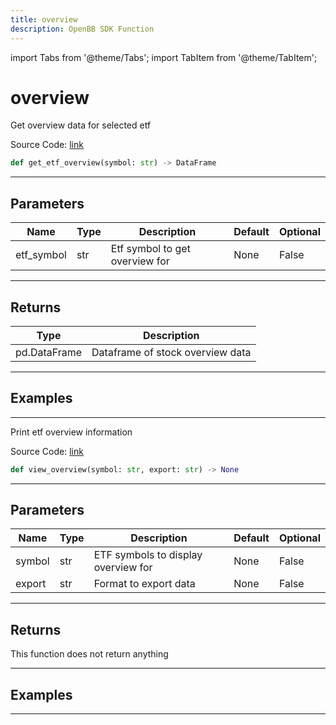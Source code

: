 ```yaml
---
title: overview
description: OpenBB SDK Function
---
```


import Tabs from '@theme/Tabs';
import TabItem from '@theme/TabItem';

# overview

<Tabs>
<TabItem value="model" label="Model" default>

Get overview data for selected etf

Source Code: [link](https://github.com/OpenBB-finance/OpenBBTerminal/tree/main/openbb_terminal/etf/stockanalysis_model.py#L48)

```python
def get_etf_overview(symbol: str) -> DataFrame
```
---

## Parameters

| Name | Type | Description | Default | Optional |
| ---- | ---- | ----------- | ------- | -------- |
| etf_symbol | str | Etf symbol to get overview for | None | False |

---

## Returns

| Type | Description |
| ---- | ----------- |
| pd.DataFrame | Dataframe of stock overview data |

---

## Examples

---



</TabItem>
<TabItem value="view" label="View">

Print etf overview information

Source Code: [link](https://github.com/OpenBB-finance/OpenBBTerminal/tree/main/openbb_terminal/etf/stockanalysis_view.py#L17)

```python
def view_overview(symbol: str, export: str) -> None
```
---

## Parameters

| Name | Type | Description | Default | Optional |
| ---- | ---- | ----------- | ------- | -------- |
| symbol | str | ETF symbols to display overview for | None | False |
| export | str | Format to export data | None | False |

---

## Returns

This function does not return anything

---

## Examples

---



</TabItem>
</Tabs>